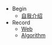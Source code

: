 <!-- 侧边导航栏_sidebar.md -->

- Begin
  - [自我介绍](/content/Begin.md)
- Record
  - [Web](/content/Web.md)
  - [Algorithm](/content/Algorithm.md)
